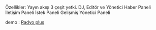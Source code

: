 Özellikler:
Yayın akışı
3 çeşit yetki. DJ, Editör ve Yönetici
Haber Paneli
İletişim Paneli
İstek Paneli
Gelişmiş Yönetici Paneli

demo : <a href="http://radyo.enesbey.net/">Radyo plus</a>
